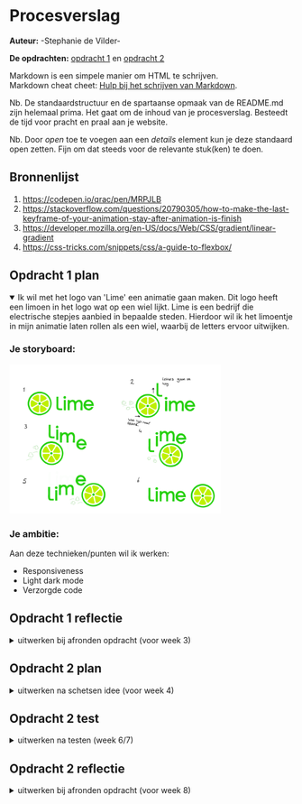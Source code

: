 # Procesverslag
**Auteur:** -Stephanie de Vilder-

**De opdrachten:** [opdracht 1](opdracht1/index.html) en [opdracht 2](opdracht2/index.html)


Markdown is een simpele manier om HTML te schrijven.  
Markdown cheat cheet: [Hulp bij het schrijven van Markdown](https://github.com/adam-p/markdown-here/wiki/Markdown-Cheatsheet).

Nb. De standaardstructuur en de spartaanse opmaak van de README.md zijn helemaal prima. Het gaat om de inhoud van je procesverslag. Besteedt de tijd voor pracht en praal aan je website.

Nb. Door *open* toe te voegen aan een *details* element kun je deze standaard open zetten. Fijn om dat steeds voor de relevante stuk(ken) te doen.



## Bronnenlijst
  1. https://codepen.io/qrac/pen/MRPJLB
  2. https://stackoverflow.com/questions/20790305/how-to-make-the-last-keyframe-of-your-animation-stay-after-animation-is-finish
  3. https://developer.mozilla.org/en-US/docs/Web/CSS/gradient/linear-gradient
  4. https://css-tricks.com/snippets/css/a-guide-to-flexbox/



## Opdracht 1 plan

<details open>
  <summary>Ik wil met het logo van 'Lime' een animatie gaan maken. Dit logo heeft een limoen in het logo wat op een wiel lijkt. Lime is een bedrijf die electrische stepjes aanbied in bepaalde steden. Hierdoor wil ik het limoentje in mijn animatie laten rollen als een wiel, waarbij de letters ervoor uitwijken. </summary>


  ### Je storyboard:
  <img src="readme-images/storyboard-lime.png" width="375px" alt="storyboard voor opdracht 1">


  ### Je ambitie: 
  Aan deze technieken/punten wil ik werken:
  - Responsiveness
  - Light dark mode
  - Verzorgde code

</details>



## Opdracht 1 reflectie

<details>
  <summary>uitwerken bij afronden opdracht (voor week 3)</summary>


  ### Je uitkomst - karakteristiek screenshot(s):
  <img src="readme-images/Uitkomst.png" width="375px" alt="uitomst opdracht 1">


  ### Dit ging goed/Heb ik geleerd: 
  Ik heb geleerd dat het helemaal niet zo ingewikkeld hoeft te zijn om je werk responsive te maken. Aan het begin was ik heel moeilijk aan het denken en ging ik de elementen kleiner maken vanaf een bepaalde view width. Nu weet ik dat je met het gebruik van "vw" heel makkelijk je element kan schalen ten opzichte van je scherm grootte. Ook heb ik meer geleerd over flexbox en hoe je hiermee makkelijk elementen kan plaatsen, ook ten opzichte van elkaar.
  Dit is eigenlijk basis css kennis die ik blijkbaar nooit goed onder de knie had. Het is dus heel fijn om nu dit te weten als basis voor mijn volgende projecten.

  Iets wat ik ook heb geleerd en iets lastiger waar ik zelf niet op was gekomen was het plaatsen van verschillende lagen over elkaar. Ik had het wiel eerst gemaakt door middel van list items. Alle partjes van de limoen waren dus allemaal losse elementen. Nu heb ik dit gemaakt door verschillende kleuren op elkaar te leggen en voor de partjes linear gradients te gebruiken om lijnen te maken.
  Zie afbeelding

  Ook wilde ik graag als finishing touch de limoen op het eind laten staan waar de animatie stopte en niet dat hij terug sprong naar het begin. Dit is gelukt door "animation-fill-mode te gebruiken.

  <img src="readme-images/Lime-code.png" width="375px" alt="top">


  ### Dit was lastig/Is niet gelukt:
  Korte omschrijving met plaatje(s)

  <img src="readme-images/dummy-plaatje.svg" width="375px" alt="bummer">
</details>



## Opdracht 2 plan

<details>
  <summary>uitwerken na schetsen idee (voor week 4)</summary>


  ### Je ontwerp:
  <img src="readme-images/dummy-plaatje.svg" width="375px" alt="ontwerp opdracht 2">


  ### Je ambitie: 
  Aan deze technieken/punten wil ik werken:
  - punt 1
  - punt 2
  - nog een punt
  - ...
</details>



## Opdracht 2 test

<details>
  <summary>uitwerken na testen (week 6/7)</summary>

  Neem minimaal 5 bevindingen op:



  ### Bevinding 1:
  Omschrijving van wat er nog niet orde was (tekst en afbeeding(en)).

  #### oplossing:
  Beschrijving hoe je het hebt hebt opgelost of als het niet gelukt is hoe je het zou oplossen (tekst en afbeeding(en)).



  ### Bevinding 2:
  Omschrijving van wat er nog niet orde was (tekst en afbeeding(en)).

  #### oplossing:
  Beschrijving hoe je het hebt hebt opgelost of als het niet gelukt is hoe je het zou oplossen (tekst en afbeeding(en)).



  ### Bevinding 3:
  ...
</details>



## Opdracht 2 reflectie

<details>
  <summary>uitwerken bij afronden opdracht (voor week 8)</summary>

  ### Je uitkomst - karakteristiek screenshot(s):
  <img src="readme-images/dummy-plaatje.svg" width="375px" alt="uitkomst opdracht 2">


  ### Dit ging goed/Heb ik geleerd: 
  Korte omschrijving met plaatje(s)

  <img src="readme-images/dummy-plaatje.svg" width="375px" alt="top">


  ### Dit was lastig/Is niet gelukt:
  Korte omschrijving met plaatje(s)

  <img src="readme-images/dummy-plaatje.svg" width="375px" alt="bummer">
</details>